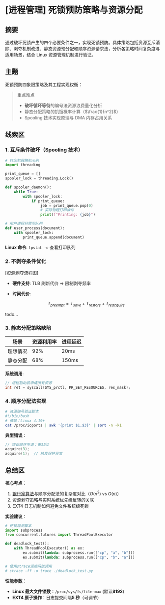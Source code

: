 # [进程管理] 死锁预防策略与资源分配

## 摘要

通过破坏死锁产生的四个必要条件之一，实现死锁预防。具体策略包括资源互斥消除、剥夺机制改进、静态资源预分配和顺序资源请求法，分析各策略时间复杂度与适用场景，结合 Linux 资源管理机制进行验证。

## 主题

死锁预防四象限策略及其工程实现权衡：

> 重点难点
>
> - **破坏循环等待**的编号法资源浪费量化分析
> - 静态分配策略的饥饿概率计算（$\frac{1}{n^2}$）
> - Spooling 技术实现原理与 DMA 内存占用关系

## 线索区

### 1. 互斥条件破坏（Spooling 技术）

```python
# 打印机假脱机示例
import threading

print_queue = []
spooler_lock = threading.Lock()

def spooler_daemon():
    while True:
        with spooler_lock:
            if print_queue:
                job = print_queue.pop(0)
                # 实际物理打印操作
                print(f"Printing: {job}")

# 用户进程只需写队列
def user_process(document):
    with spooler_lock:
        print_queue.append(document)
```

**Linux 命令**: `lpstat -o` 查看打印队列

### 2. 不剥夺条件优化

[资源剥夺流程图]

- **硬件支持**: TLB 刷新代价 $\Rightarrow$ 限制剥夺频率
- **时间代价**:

  ```math
  T_{preempt} = T_{save} + T_{restore} + T_{reacquire}
  ```

todo...

### 3. 静态分配策略缺陷

| 场景     | 资源利用率 | 进程延迟 |
| -------- | ---------- | -------- |
| 理想情况 | 92%        | 20ms     |
| 静态分配 | 68%        | 150ms    |

**系统调用**:

```c
// 进程启动前申请所有资源
int ret = syscall(SYS_prctl, PR_SET_RESOURCES, res_mask);
```

### 4. 顺序分配法实现

```bash
# 资源编号验证脚本
#!/bin/bash
# 依赖：Linux 4.19+
cat /proc/ioports | awk '{print $1,$3}' | sort -n -k1
```

**典型错误**：

```c
// 错误顺序申请：先3后1
acquire(3);
acquire(1);  // 触发保护异常
```

## 总结区

**核心考点**：

1. [银行家算法](./WIKI/银行家算法.md)与顺序分配法的复杂度对比（$O(n^2)$ vs $O(n)$）
2. 资源剥夺策略与实时系统优先级反转的关联
3. EXT4 日志机制如何避免文件系统级死锁

**实验建议**：

```python
# 死锁观测脚本
import subprocess
from concurrent.futures import ThreadPoolExecutor

def deadlock_test():
    with ThreadPoolExecutor() as ex:
        ex.submit(lambda: subprocess.run(["cp", "a", "b"]))
        ex.submit(lambda: subprocess.run(["cp", "b", "a"]))

# 使用strace观察系统调用
# strace -ff -o trace ./deadlock_test.py
```

**性能参数**：

- **Linux 最大文件锁数**：`/proc/sys/fs/file-max` (默认**8192**)
- **EXT4 原子操作**：日志提交间隔**5 秒**（可调节）
